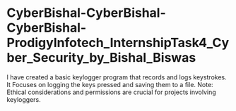 # CyberBishal-CyberBishal-CyberBishal-ProdigyInfotech_InternshipTask4_Cyber_Security_by_Bishal_Biswas
I have created a basic keylogger program that records and logs keystrokes. It Focuses on logging the keys pressed and saving them to a file. Note: Ethical considerations and permissions are crucial for projects involving keyloggers.
